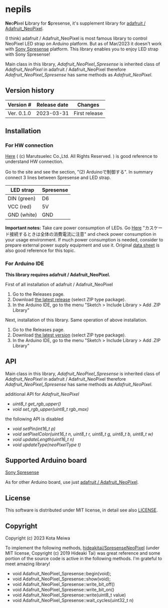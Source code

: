 # nepils
**Ne**o**Pi**xel **L**ibrary for **S**presense, it's supplement library for [adafruit / Adafruit_NeoPixel](https://github.com/adafruit/Adafruit_NeoPixel).

(I think) adafruit / Adafruit_NeoPixel is most famous library to control NeoPixel LED strap on Arduino platform. But as of Mar/2023 it doesn't work with [Sony Spresense](https://developer.sony.com/develop/spresense/) platform. This library enables you to enjoy LED strap with Sony Spresense!

Main class in this library, *Adafruit_NeoPixel_Spresense* is inherited class of *Adafruit_NeoPixel* in adafruit / Adafruit_NeoPixel therefore *Adafruit_NeoPixel_Spresense* has same methods as *Adafruit_NeoPixel*.

## Version history
| Version #     | Release date  | Changes          |
| ---           | ---           | ---              |
| Ver. 0.1.0    | 2023-03-31    | First release    |

## Installation
### For HW connection
[Here](https://www.marutsu.co.jp/pc/static/large_order/WS2812B_0124) ( (c) Marutsuelec Co.,Ltd. All Rights Reserved. ) is good reference to understand HW connection.

Go to the site and see the section, "(2) Arduinoで制御する".
In summary connect 3 lines between Spresense and LED strap.

| LED strap    |  Spresense
| ----         | ---
| DIN (green)  | D6
| VCC (red)    | 5V
| GND (white)  | GND

**Important notes:** Take care power consumption of LEDs.  Go [Here](https://www.marutsu.co.jp/pc/static/large_order/WS2812B_0124) "カスケード接続するときは全体の消費電流に注意" and check power consumption in your usage environment. If much power consumption is needed, consider to prepare external power supply equipment and use it.    Original [data sheet](https://cdn-shop.adafruit.com/datasheets/WS2812B.pdf) is also good reference for this topic.

### For Arduino IDE
**This library requires adafruit / Adafruit_NeoPixel.**

First of all installation of adafruit / Adafruit_NeoPixel
1. Go to the Releases page.
1. Download [the latest release](https://github.com/adafruit/Adafruit_NeoPixel/releases) (select ZIP type package).
1. In the Arduino IDE, go to the menu "Sketch > Include Library > Add .ZIP Library"

Next, installation of this library. Same operation of above installation.
1. Go to the Releases page.
1. Download [the latest version](https://github.com/KotaMeiwa/nepils/tags) (select ZIP type package).
1. In the Arduino IDE, go to the menu "Sketch > Include Library > Add .ZIP Library"

## API
Main class in this library, *Adafruit_NeoPixel_Spresense* is inherited class of *Adafruit_NeoPixel* in adafruit / Adafruit_NeoPixel therefore *Adafruit_NeoPixel_Spresense* has same methods as *Adafruit_NeoPixel*.

additional API for *Adafruit_NeoPixel*

- *uint8_t get_rgb_upper()*
- *void set_rgb_upper(uint8_t rgb_max)*

the following API is disabled

- *void setPin(int16_t p)*
- *void setPixelColor(uint16_t n, uint8_t r, uint8_t g, uint8_t b, uint8_t w)*
- *void updateLength(uint16_t n)*
- *void updateType(neoPixelType t)*

## Supported Arduino board
[Sony Spresense](https://developer.sony.com/develop/spresense/)

As for other Arduino board, use just [adafruit / Adafruit_NeoPixel](https://github.com/adafruit/Adafruit_NeoPixel).

## License
This software is distributed under MIT license, in detail see also [LICENSE](/LICENSE).

## Copyright
Copyright (c) 2023 Kota Meiwa

To implement the following methods, [hideakitai/SpresenseNeoPixel](https://github.com/hideakitai/SpresenseNeoPixel) (under MIT license, Copyright (c) 2019 Hideaki Tai) was great reference and some portion of the source code is active in the following methods. I'm grateful to meet amazing library!
- void Adafruit_NeoPixel_Spresense::begin(void);  
- void Adafruit_NeoPixel_Spresense::show(void);
- void Adafruit_NeoPixel_Spresense::write_bit_off()
- void Adafruit_NeoPixel_Spresense::write_bit_on()
- void Adafruit_NeoPixel_Spresense::write(uint8_t value)
- void Adafruit_NeoPixel_Spresense::wait_cycles(uint32_t n)
